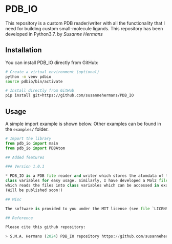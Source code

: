 # PDB_IO

This repository is a custom PDB reader/writer with all the functionality that I need for 
building custom small-molecule ligands. This repository has been developed in Python3.7. 
by *Susanne Hermans*

## Installation

You can install PDB_IO directly from GitHub:

```sh
# Create a virtual environment (optional)
python -m venv pdbio
source pdbio/bin/activate

# Install directly from GitHub
pip install git+https://github.com/susannehermans/PDB_IO
```

## Usage

A simple import example is shown below. Other examples can be found in the `examples/` folder.

```python
# Import the library
from pdb_io import main
from pdb_io import PDBAtom

## Added features

### Version 1.0.1

* PDB_IO is a PDB file reader and writer which stores the atomdata of the PDB file into
class variables for easy usage. Similarly, I have developed a Mol2 file reader and writer
which reads the files into class variables which can be accessed in exactly the same way.
(Will be published soon!)

## Misc

The software is provided to you under the MIT license (see file `LICENSE.txt`).

## Reference

Please cite this github repository:

> S.M.A. Hermans (2024) PDB_IO repository https://github.com/susannehermans/PDB_IO

